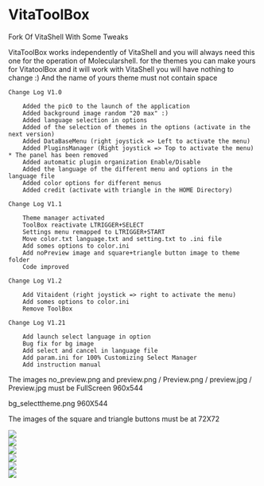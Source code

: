 # VitaToolBox
Fork Of VitaShell With Some Tweaks

VitaToolBox works independently of VitaShell and you will always need this one for the operation of Molecularshell. for the themes you can make yours for VitatoolBox and it will work with VitaShell you will have nothing to change :) And the name of yours theme must not contain space

    Change Log V1.0

        Added the pic0 to the launch of the application
        Added background image random "20 max" :)
        Added language selection in options
        Added of the selection of themes in the options (activate in the next version)
        Added DataBaseMenu (right joystick => Left to activate the menu)
        Added PluginsManager (Right joystick => Top to activate the menu) * The panel has been removed
        Added automatic plugin organization Enable/Disable
        Added the language of the different menu and options in the language file
        Added color options for different menus
        Added credit (activate with triangle in the HOME Directory)

    Change Log V1.1

        Theme manager activated
        ToolBox reactivate LTRIGGER+SELECT
        Settings menu remapped to LTRIGGER+START
        Move color.txt language.txt and setting.txt to .ini file
        Add somes options to color.ini
        Add noPreview image and square+triangle button image to theme folder
        Code improved

    Change Log V1.2

        Add Vitaident (right joystick => right to activate the menu)
        Add somes options to color.ini
        Remove ToolBox

    Change Log V1.21

        Add launch select language in option
        Bug fix for bg image
        Add select and cancel in language file
        Add param.ini for 100% Customizing Select Manager
        Add instruction manual

The images no_preview.png and preview.png / Preview.png / preview.jpg / Preview.jpg must be FullScreen 960x544

bg_selecttheme.png 960X544

The images of the square and triangle buttons must be at 72X72

<img src="http://www.bmk.hamtek-solutions.com/images/articles/vitatoolbox/1.jpg" />
<br>
<img src="http://www.bmk.hamtek-solutions.com/images/articles/vitatoolbox/2.jpg" />
<br>
<img src="http://www.bmk.hamtek-solutions.com/images/articles/vitatoolbox/3.jpg" />
<br>
<img src="http://www.bmk.hamtek-solutions.com/images/articles/vitatoolbox/4.jpg" />
<br>
<img src="http://www.bmk.hamtek-solutions.com/images/articles/vitatoolbox/5.jpg" />
<br>
<img src="http://www.bmk.hamtek-solutions.com/images/articles/vitatoolbox/6.jpg" />
<br>
